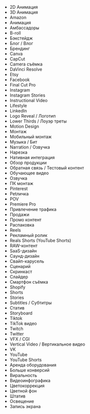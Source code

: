 - 2D Анимация
- 3D Анимация
- Amazon
- Анимация
- Амбассадоры
- B-roll
- Бэкстейдж
- Блог / Влог
- Брендинг
- Canva
- CapCut
- Camera съёмка
- DaVinci Resolve
- Etsy
- Facebook
- Final Cut Pro
- Instagram
- Instagram Stories
- Instructional Video
- Lifestyle
- LinkedIn
- Logo Reveal / Логотип
- Lower Thirds / Лоуэр треты
- Motion Design
- Монтаж
- Мобильный монтаж
- Музыка / Бит
- Narration / Озвучка
- Нарезка
- Нативная интеграция
- Обзор продукции
- Обратная связь / Тестовый контент
- Обучающее видео
- Озвучка
- ПК монтаж
- Pinterest
- Petличка
- POV
- Premiere Pro
- Привлечение трафика
- Продажи
- Промо контент
- Распаковка
- Reels
- Рекламный ролик
- Reals Shorts (YouTube Shorts)
- RAW-контент
- SaaS-дизайн
- Саунд-дизайн
- Свайп-карусель
- Сценарий
- Скринкаст
- Слайдер
- Смартфон съёмка
- Shopify
- Shorts
- Stories
- Subtitles / Субтитры
- Статив
- Storyboard
- Tiktok
- TikTok видео
- Twitch
- Twitter
- VFX / CGI
- Vertical Video / Вертикальное видео
- VK
- YouTube
- YouTube Shorts
- Аренда оборудования
- Больше конверсий
- Виральность
- Видеоинфографика
- Цветокоррекция
- Цветной фон
- Штатив
- Освещение
- Запись экрана
